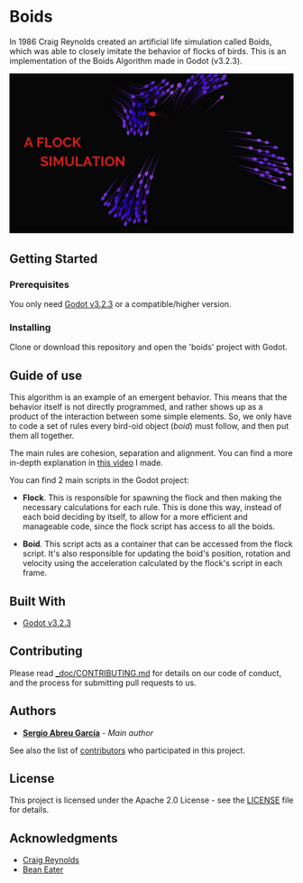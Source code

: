 # Boids
In 1986 Craig Reynolds created an artificial life simulation called Boids, which
was able to closely imitate the behavior of flocks of birds. This is an implementation
of the Boids Algorithm made in Godot (v3.2.3).

[![Boids preview](_doc/preview.png)](https://youtube.com/placeholder)

## Getting Started
### Prerequisites

You only need [Godot v3.2.3](https://godotengine.org/download) or a compatible/higher version.

### Installing

Clone or download this repository and open the 'boids' project with Godot.

## Guide of use

This algorithm is an example of an emergent behavior. This means that the
behavior itself is not directly programmed, and rather shows up as a product of
the interaction between some simple elements. So, we only have to code a set of rules
every bird-oid object (*boid*) must follow, and then put them all together.

The main rules are cohesion, separation and alignment. You can find a more
in-depth explanation in [this video](https://youtube.com/placeholder) I made.

You can find 2 main scripts in the Godot project:

- **Flock**. This is responsible for spawning the flock and then making the
necessary calculations for each rule. This is done this way, instead of
each boid deciding by itself, to allow for a more efficient and manageable code,
since the flock script has access to all the boids.

- **Boid**. This script acts as a container that can be accessed from the flock
script. It's also responsible for updating the boid's position, rotation and
velocity using the acceleration calculated by the flock's script in each frame.

## Built With

* [Godot v3.2.3](https://godotengine.org/)

## Contributing

Please read [_doc/CONTRIBUTING.md](CONTRIBUTING.md) for details on our code of conduct, and the process for submitting pull requests to us.

## Authors

* **[Sergio Abreu García](https://sergioabreu.me)** - *Main author*

See also the list of [contributors](https://github.com/your/project/contributors) who participated in this project.

## License

This project is licensed under the Apache 2.0 License - see the [LICENSE](LICENSE) file for details.

## Acknowledgments

* [Craig Reynolds](https://www.red3d.com/cwr/boids/)
* [Bean Eater](https://eater.net/boids)

